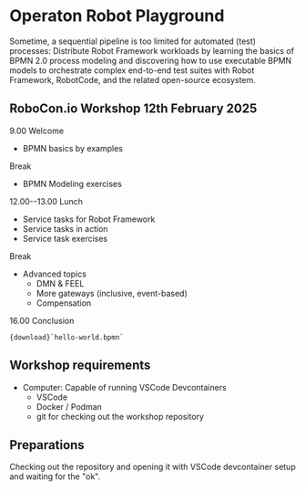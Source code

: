 # Operaton Robot Playground

Sometime, a sequential pipeline is too limited for automated (test) processes: Distribute Robot Framework workloads by learning the basics of BPMN 2.0 process modeling and discovering how to use executable BPMN models to orchestrate complex end-to-end test suites with Robot Framework, RobotCode, and the related open-source ecosystem.

## RoboCon.io Workshop 12th February 2025

9.00 Welcome

* BPMN basics by examples

Break

* BPMN Modeling exercises

12.00--13.00 Lunch

* Service tasks for Robot Framework
* Service tasks in action
* Service task exercises

Break

* Advanced topics
  * DMN & FEEL
  * More gateways (inclusive, event-based)
  * Compensation

16.00 Conclusion

```{bpmn-figure} hello-world
{download}`hello-world.bpmn`
```

## Workshop requirements

- Computer: Capable of running VSCode Devcontainers
  - VSCode
  - Docker / Podman
  - git for checking out the workshop repository

## Preparations

Checking out the repository and opening it with VSCode devcontainer setup and waiting for the "ok".

<!--
## Table of Contents

TOC is published once sections are ready.

```{toctree}
:maxdepth: 1

```

bpmn/index.md
advanced/index.md
-->


<!-- See: https://myst-parser.readthedocs.io/ -->
